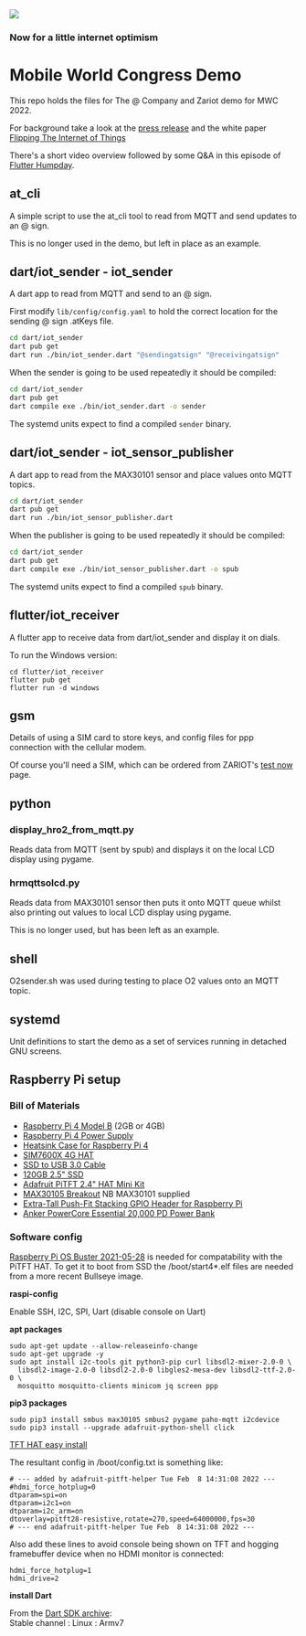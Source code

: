 <img src="https://atsign.dev/assets/img/@dev.png?sanitize=true">

### Now for a little internet optimism

# Mobile World Congress Demo

This repo holds the files for The @ Company and Zariot demo for MWC 2022.

For background take a look at the [press release](https://www.zariot.com/blog/zariot-kigen-and-the-company-stem-chaos-in-iot-through-true-e2e-encryption-and-sim-technology/)
and the white paper [Flipping The Internet of Things](https://www.zariot.com/resources/flipping-the-internet-of-things/)

There's a short video overview followed by some Q&A in this episode of
[Flutter Humpday](https://www.youtube.com/watch?v=zh7sM3RuOZk&t=488s).

## at_cli

A simple script to use the at_cli tool to read from MQTT and send updates to
an @ sign.

This is no longer used in the demo, but left in place as an example.

## dart/iot_sender - iot_sender

A dart app to read from MQTT and send to an @ sign.

First modify `lib/config/config.yaml` to hold the correct location for the
sending @ sign .atKeys file.

```bash
cd dart/iot_sender
dart pub get
dart run ./bin/iot_sender.dart "@sendingatsign" "@receivingatsign"
```

When the sender is going to be used repeatedly it should be compiled:

```bash
cd dart/iot_sender
dart pub get
dart compile exe ./bin/iot_sender.dart -o sender
```

The systemd units expect to find a compiled `sender` binary.

## dart/iot_sender - iot_sensor_publisher

A dart app to read from the MAX30101 sensor and place values onto
MQTT topics.

```bash
cd dart/iot_sender
dart pub get
dart run ./bin/iot_sensor_publisher.dart
```

When the publisher is going to be used repeatedly it should be compiled:

```bash
cd dart/iot_sender
dart pub get
dart compile exe ./bin/iot_sensor_publisher.dart -o spub
```

The systemd units expect to find a compiled `spub` binary.

## flutter/iot_receiver

A flutter app to receive data from dart/iot_sender and display it on dials.

To run the Windows version:

```
cd flutter/iot_receiver
flutter pub get
flutter run -d windows
```

## gsm

Details of using a SIM card to store keys, and config files for ppp connection
with the cellular modem.

Of course you'll need a SIM, which can be ordered from ZARIOT's
[test now](https://www.zariot.com/test-now/) page.

## python

### display_hro2_from_mqtt.py

Reads data from MQTT (sent by spub) and displays it on the local LCD display
using pygame.

### hrmqttsolcd.py

Reads data from MAX30101 sensor then puts it onto MQTT queue whilst also
printing out values to local LCD display using pygame.

This is no longer used, but has been left as an example.

## shell

O2sender.sh was used during testing to place O2 values onto an MQTT topic.

## systemd

Unit definitions to start the demo as a set of services running in detached
GNU screens.

## Raspberry Pi setup

### Bill of Materials

* [Raspberry Pi 4 Model B](https://thepihut.com/products/raspberry-pi-4-model-b?variant=20064052740158) (2GB or 4GB)
* [Raspberry Pi 4 Power Supply](https://thepihut.com/products/raspberry-pi-psu-uk?variant=20064070303806)
* [Heatsink Case for Raspberry Pi 4](https://thepihut.com/products/aluminium-armour-heatsink-case-for-raspberry-pi-4?variant=31139034038334)
* [SIM7600X 4G HAT](https://thepihut.com/products/4g-hat-for-raspberry-pi-lte-cat-4-3g-2g-with-gnss-positioning?variant=39761668374723)
* [SSD to USB 3.0 Cable](https://thepihut.com/products/ssd-to-usb-3-0-cable-for-raspberry-pi?variant=38191015559363)
* [120GB 2.5" SSD](https://thepihut.com/products/wd-green-120gb-2-5-ssd?variant=37628144648387)
* [Adafruit PiTFT 2.4" HAT Mini Kit](https://thepihut.com/products/adafruit-pitft-2-4-hat-mini-kit-320x240-tft-touchscreen?variant=13930056004)
* [MAX30105 Breakout](https://thepihut.com/products/max30105-breakout-heart-rate-oximeter-smoke-sensor?variant=32180290355262) NB MAX30101 supplied
* [Extra-Tall Push-Fit Stacking GPIO Header for Raspberry Pi](https://thepihut.com/products/40-pin-extra-tall-header-push-fit-version-single-shroud)
* [Anker PowerCore Essential 20,000 PD Power Bank](https://smile.amazon.co.uk/gp/product/B08LG2X98F)

### Software config

[Raspberry Pi OS Buster 2021-05-28](https://downloads.raspberrypi.org/raspios_lite_armhf/images/raspios_lite_armhf-2021-05-28/)
is needed for compatability with the PiTFT HAT. To get it to boot from SSD
the /boot/start4*.elf files are needed from a more recent Bullseye image.

**raspi-config**

Enable SSH, I2C, SPI, Uart (disable console on Uart)

**apt packages**

```
sudo apt-get update --allow-releaseinfo-change
sudo apt-get upgrade -y
sudo apt install i2c-tools git python3-pip curl libsdl2-mixer-2.0-0 \
  libsdl2-image-2.0-0 libsdl2-2.0-0 libgles2-mesa-dev libsdl2-ttf-2.0-0 \
  mosquitto mosquitto-clients minicom jq screen ppp
```

**pip3 packages**

```
sudo pip3 install smbus max30105 smbus2 pygame paho-mqtt i2cdevice
sudo pip3 install --upgrade adafruit-python-shell click
```

[TFT HAT easy install](https://learn.adafruit.com/adafruit-2-4-pitft-hat-with-resistive-touchscreen-mini-kit/easy-install)

The resultant config in /boot/config.txt is something like:

```
# --- added by adafruit-pitft-helper Tue Feb  8 14:31:08 2022 ---
#hdmi_force_hotplug=0
dtparam=spi=on
dtparam=i2c1=on
dtparam=i2c_arm=on
dtoverlay=pitft28-resistive,rotate=270,speed=64000000,fps=30
# --- end adafruit-pitft-helper Tue Feb  8 14:31:08 2022 ---
```

Also add these lines to avoid console being shown on TFT and hogging
framebuffer device when no HDMI monitor is connected:

```
hdmi_force_hotplug=1
hdmi_drive=2
```

**install Dart**

From the [Dart SDK archive](https://dart.dev/get-dart/archive):  
Stable channel : Linux : Armv7